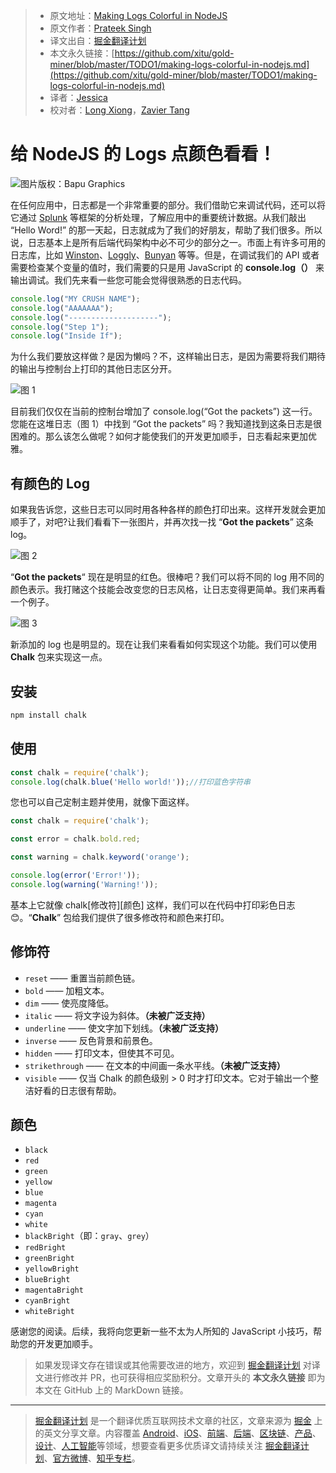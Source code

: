 > * 原文地址：[Making Logs Colorful in NodeJS](https://medium.com/front-end-weekly/making-logs-colorful-in-nodejs-b26b6cf9f0bf)
> * 原文作者：[Prateek Singh](https://medium.com/@prateeksingh_31398)
> * 译文出自：[掘金翻译计划](https://github.com/xitu/gold-miner)
> * 本文永久链接：[https://github.com/xitu/gold-miner/blob/master/TODO1/making-logs-colorful-in-nodejs.md](https://github.com/xitu/gold-miner/blob/master/TODO1/making-logs-colorful-in-nodejs.md)
> * 译者：[Jessica](https://github.com/cyz980908)
> * 校对者：[Long Xiong](https://github.com/xionglong58)，[Zavier Tang](https://github.com/ZavierTang)

# 给 NodeJS 的 Logs 点颜色看看！

![图片版权：[Bapu Graphics](https://www.google.com/url?sa=i&url=https%3A%2F%2Fwww.bapugraphics.com%2Fmultimediacoursetips%2F7-nodejs-tips-and-also-tricks-for-javascript-developers%2F&psig=AOvVaw3ZA2cfk0Y7Q-TxrYBfFgd0&ust=1580829786882000&source=images&cd=vfe&ved=0CAMQjB1qFwoTCMiwnIfYtecCFQAAAAAdAAAAABAD)](https://cdn-images-1.medium.com/max/2000/1*fVkQKafnrC3U6YL7yynPag.jpeg)

在任何应用中，日志都是一个非常重要的部分。我们借助它来调试代码，还可以将它通过 [Splunk](https://en.wikipedia.org/wiki/Splunk) 等框架的分析处理，了解应用中的重要统计数据。从我们敲出 “Hello Word!” 的那一天起，日志就成为了我们的好朋友，帮助了我们很多。所以说，日志基本上是所有后端代码架构中必不可少的部分之一。市面上有许多可用的日志库，比如 [Winston](https://github.com/winstonjs/winston)、[Loggly](https://www.loggly.com/docs/api-overview/)、[Bunyan](https://github.com/trentm/node-bunyan) 等等。但是，在调试我们的 API 或者需要检查某个变量的值时，我们需要的只是用 JavaScript 的 **console.log（）** 来输出调试。我们先来看一些您可能会觉得很熟悉的日志代码。

```javascript
console.log("MY CRUSH NAME");
console.log("AAAAAAA");
console.log("--------------------");
console.log("Step 1");
console.log("Inside If");
```

为什么我们要放这样做？是因为懒吗？不，这样输出日志，是因为需要将我们期待的输出与控制台上打印的其他日志区分开。

![图 1](https://cdn-images-1.medium.com/max/2730/1*UdH0W6yGIk3z3ptPrO5nog.png)

目前我们仅仅在当前的控制台增加了 console.log(“Got the packets”) 这一行。您能在这堆日志（图 1）中找到 “Got the packets” 吗？我知道找到这条日志是很困难的。那么该怎么做呢？如何才能使我们的开发更加顺手，日志看起来更加优雅。

## 有颜色的 Log

如果我告诉您，这些日志可以同时用各种各样的颜色打印出来。这样开发就会更加顺手了，对吧?让我们看看下一张图片，并再次找一找 “**Got the packets**” 这条 log。

![图 2](https://cdn-images-1.medium.com/max/2732/1*yPiqGs3XlYqywqZ0AdoTAg.png)

“**Got the packets**“ 现在是明显的红色。很棒吧？我们可以将不同的 log 用不同的颜色表示。我打赌这个技能会改变您的日志风格，让日志变得更简单。我们来再看一个例子。

![图 3](https://cdn-images-1.medium.com/max/2732/1*puJJ71wiSgqCv_h_L4qREg.png)

新添加的 log 也是明显的。现在让我们来看看如何实现这个功能。我们可以使用 **Chalk** 包来实现这一点。

## 安装

```bash
npm install chalk
```

## 使用

```javascript
const chalk = require('chalk');
console.log(chalk.blue('Hello world!'));//打印蓝色字符串
```

您也可以自己定制主题并使用，就像下面这样。

```javascript
const chalk = require('chalk');

const error = chalk.bold.red;

const warning = chalk.keyword('orange');

console.log(error('Error!'));
console.log(warning('Warning!'));
```

基本上它就像 chalk[修改符][颜色] 这样，我们可以在代码中打印彩色日志 😊。“**Chalk**” 包给我们提供了很多修改符和颜色来打印。

## 修饰符

* `reset` —— 重置当前颜色链。
* `bold` —— 加粗文本。
* `dim` —— 使亮度降低。
* `italic` —— 将文字设为斜体。**（未被广泛支持）**
* `underline` —— 使文字加下划线。**（未被广泛支持）**
* `inverse` —— 反色背景和前景色。
* `hidden` —— 打印文本，但使其不可见。
* `strikethrough` —— 在文本的中间画一条水平线。**（未被广泛支持）**
* `visible` —— 仅当 Chalk 的颜色级别 > 0 时才打印文本。它对于输出一个整洁好看的日志很有帮助。

## 颜色

* `black`
* `red`
* `green`
* `yellow`
* `blue`
* `magenta`
* `cyan`
* `white`
* `blackBright`（即：`gray`、`grey`）
* `redBright`
* `greenBright`
* `yellowBright`
* `blueBright`
* `magentaBright`
* `cyanBright`
* `whiteBright`

感谢您的阅读。后续，我将向您更新一些不太为人所知的 JavaScript 小技巧，帮助您的开发更加顺手。

> 如果发现译文存在错误或其他需要改进的地方，欢迎到 [掘金翻译计划](https://github.com/xitu/gold-miner) 对译文进行修改并 PR，也可获得相应奖励积分。文章开头的 **本文永久链接** 即为本文在 GitHub 上的 MarkDown 链接。

---

> [掘金翻译计划](https://github.com/xitu/gold-miner) 是一个翻译优质互联网技术文章的社区，文章来源为 [掘金](https://juejin.im) 上的英文分享文章。内容覆盖 [Android](https://github.com/xitu/gold-miner#android)、[iOS](https://github.com/xitu/gold-miner#ios)、[前端](https://github.com/xitu/gold-miner#前端)、[后端](https://github.com/xitu/gold-miner#后端)、[区块链](https://github.com/xitu/gold-miner#区块链)、[产品](https://github.com/xitu/gold-miner#产品)、[设计](https://github.com/xitu/gold-miner#设计)、[人工智能](https://github.com/xitu/gold-miner#人工智能)等领域，想要查看更多优质译文请持续关注 [掘金翻译计划](https://github.com/xitu/gold-miner)、[官方微博](http://weibo.com/juejinfanyi)、[知乎专栏](https://zhuanlan.zhihu.com/juejinfanyi)。
